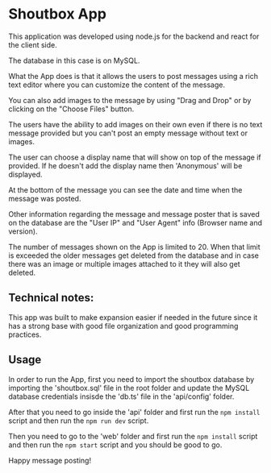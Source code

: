 # Shoutbox App

This application was developed using node.js for the backend and react for the client side.

The database in this case is on MySQL.

What the App does is that it allows the users to post messages using a rich text editor where you can customize the content of the message.

You can also add images to the message by using "Drag and Drop" or by clicking on the "Choose Files" button.

The users have the ability to add images on their own even if there is no text message provided but you can't post an empty message without text or images.

The user can choose a display name that will show on top of the message if provided. If he doesn't add the display name then 'Anonymous' will be displayed.

At the bottom of the message you can see the date and time when the message was posted.

Other information regarding the message and message poster that is saved on the database are the "User IP" and "User Agent" info (Browser name and version).

The number of messages shown on the App is limited to 20. When that limit is exceeded the older messages get deleted from the database and in case there was an image or multiple images attached to it they will also get deleted.

## Technical notes:

This app was built to make expansion easier if needed in the future since it has a strong base with good file organization and good programming practices.

## Usage

In order to run the App, first you need to import the shoutbox database by importing the 'shoutbox.sql' file in the root folder and update the MySQL database credentials insisde the 'db.ts' file in the 'api/config' folder.

After that you need to go inside the 'api' folder and first run the `npm install` script and then run the `npm run dev` script. 

Then you need to go to the 'web' folder and first run the `npm install` script and then run the `npm start` script and you should be good to go.

Happy message posting!

